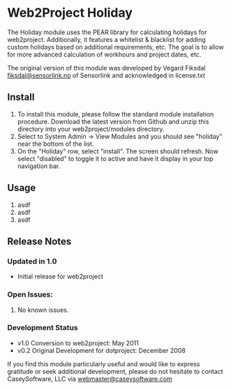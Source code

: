 
# Web2Project Holiday

The Holiday module uses the PEAR library for calculating holidays for web2project. Additionally, it features a
whitelist & blacklist for adding custom holidays based on additional requirements, etc.  The goal is to allow for
more advanced calculation of workhours and project dates, etc.

The original version of this module was developed by Vegard Fiksdal <fiksdal@sensorlink.no> of Sensorlink and
acknowledged in license.txt

## Install

1. To install this module, please follow the standard module installation procedure. Download the latest version
from Github and unzip this directory into your web2project/modules directory.
1. Select to System Admin -> View Modules and you should see "holiday" near the bottom of the list.
1. On the "Holiday" row, select "install". The screen should refresh. Now select "disabled" to toggle it to active
and have it display in your top navigation bar.

## Usage

1.  asdf
1.  asdf
1.  asdf

## Release Notes

### Updated in 1.0

*  Initial release for web2project

### Open Issues:

1.  No known issues.

### Development Status

*  v1.0 Conversion to web2project: May 2011
*  v0.2 Original Development for dotproject: December 2008


If you find this module particularly useful and would like to express gratitude or seek additional development,
please do not hesitate to contact CaseySoftware, LLC via webmaster@caseysoftware.com